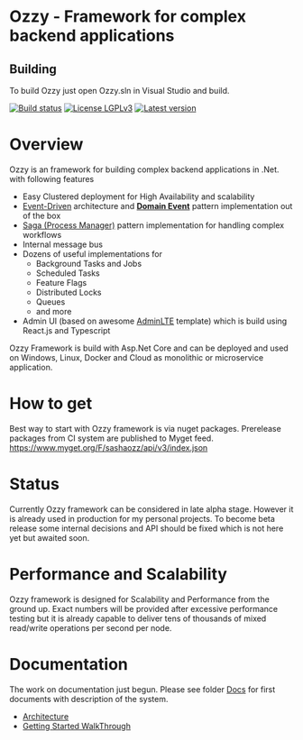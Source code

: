 
# Ozzy - Framework for complex backend applications

## Building
To build Ozzy just open Ozzy.sln in Visual Studio and build.

[![Build status](https://ci.appveyor.com/api/projects/status/6jgm738fj2td9ujh?svg=true)](https://ci.appveyor.com/project/sashaozz/ozzy)
[![License LGPLv3](https://img.shields.io/badge/license-LGPLv3-green.svg)](http://www.gnu.org/licenses/lgpl-3.0.html)
[![Latest version](https://img.shields.io/nuget/v/ozzy.svg)](https://www.nuget.org/packages?q=ozzy)

# Overview
Ozzy is an framework for building complex backend applications in .Net. with following features

- Easy Clustered deployment for High Availability and scalability
- [Event-Driven](http://microservices.io/patterns/data/event-driven-architecture.html) architecture and [**Domain Event**](https://martinfowler.com/eaaDev/DomainEvent.html) pattern implementation out of the box
- [Saga (Process Manager)](https://msdn.microsoft.com/en-us/library/jj591569.aspx) pattern implementation for handling complex workflows
- Internal message bus
- Dozens of useful implementations for
    - Background Tasks and Jobs
    - Scheduled Tasks    
    - Feature Flags
    - Distributed Locks
    - Queues
    - and more
- Admin UI (based on awesome [AdminLTE](https://github.com/almasaeed2010/AdminLTE/) template) which is build using React.js and Typescript

Ozzy Framework is build with Asp.Net Core and can be deployed and used on Windows, Linux, Docker and Cloud as monolithic or microservice application.

# How to get
Best way to start with Ozzy framework is via nuget packages.
Prerelease packages from CI system are published to Myget feed.
https://www.myget.org/F/sashaozz/api/v3/index.json

# Status

Currently Ozzy framework can be considered in late alpha stage. However it is already used in production for my personal projects. To become beta release some internal decisions and API should be fixed which is not here yet but awaited soon.

# Performance and Scalability

Ozzy framework is designed for Scalability and Performance from the ground up. Exact numbers will be provided after excessive performance testing but it is already capable to deliver tens of thousands of mixed read/write operations per second per node.

# Documentation
The work on documentation just begun. Please see folder [Docs](https://github.com/sashaozz/Ozzy/tree/master/docs) for first documents with description of the system.
* [Architecture](docs/Architecture.md) 
* [Getting Started WalkThrough](docs/GettingStarted.md) 
